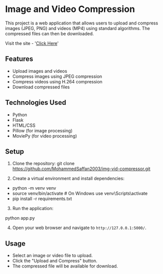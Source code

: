 # Image and Video Compression

This project is a web application that allows users to upload and compress images (JPEG, PNG) and videos (MP4) using standard algorithms. The compressed files can then be downloaded.

Visit the site - '[Click Here](https://img-vid-compressor.onrender.com/)'

## Features

- Upload images and videos
- Compress images using JPEG compression
- Compress videos using H.264 compression
- Download compressed files

## Technologies Used

- Python
- Flask
- HTML/CSS
- Pillow (for image processing)
- MoviePy (for video processing)

## Setup

1. Clone the repository:
 git clone https://github.com/MohammedSaffan2003/img-vid-compressor.git

2. Create a virtual environment and install dependencies:

- python -m venv venv
- source venv/bin/activate  # On Windows use venv\Scripts\activate
- pip install -r requirements.txt


3. Run the application:

python app.py


4. Open your web browser and navigate to `http://127.0.0.1:5000/`.

## Usage

- Select an image or video file to upload.
- Click the "Upload and Compress" button.
- The compressed file will be available for download.


